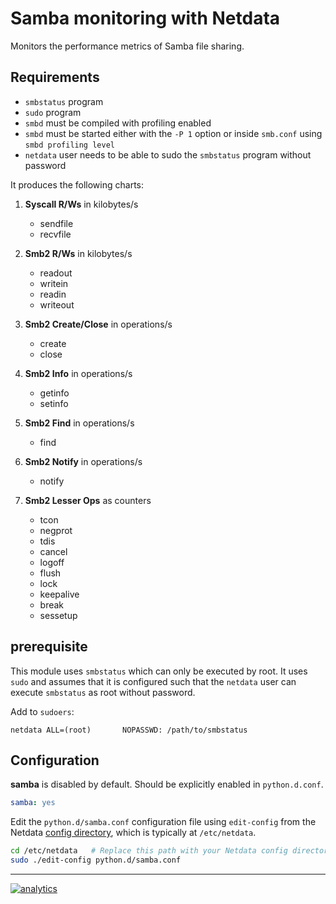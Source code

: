 <!--
title: "Samba monitoring with Netdata"
custom_edit_url: https://github.com/netdata/netdata/edit/master/collectors/python.d.plugin/samba/README.md
sidebar_label: "Samba"
-->

# Samba monitoring with Netdata

Monitors the performance metrics of Samba file sharing.

## Requirements

- `smbstatus` program
- `sudo` program
- `smbd` must be compiled with profiling enabled
- `smbd` must be started either with the `-P 1` option or inside `smb.conf` using `smbd profiling level`
- `netdata` user needs to be able to sudo the `smbstatus` program without password

It produces the following charts:

1. **Syscall R/Ws** in kilobytes/s

    - sendfile
    - recvfile

2. **Smb2 R/Ws** in kilobytes/s

    - readout
    - writein
    - readin
    - writeout

3. **Smb2 Create/Close** in operations/s

    - create
    - close

4. **Smb2 Info** in operations/s

    - getinfo
    - setinfo

5. **Smb2 Find** in operations/s

    - find

6. **Smb2 Notify** in operations/s

    - notify

7. **Smb2 Lesser Ops** as counters

    - tcon
    - negprot
    - tdis
    - cancel
    - logoff
    - flush
    - lock
    - keepalive
    - break
    - sessetup

## prerequisite

This module uses `smbstatus` which can only be executed by root. It uses
`sudo` and assumes that it is configured such that the `netdata` user can execute `smbstatus` as root without password.

Add to `sudoers`:

```
netdata ALL=(root)       NOPASSWD: /path/to/smbstatus
```

## Configuration

**samba** is disabled by default. Should be explicitly enabled in `python.d.conf`.

```yaml
samba: yes
```

Edit the `python.d/samba.conf` configuration file using `edit-config` from the
Netdata [config directory](/docs/configure/nodes.md), which is typically at `/etc/netdata`.

```bash
cd /etc/netdata   # Replace this path with your Netdata config directory, if different
sudo ./edit-config python.d/samba.conf
```

---

[![analytics](https://www.google-analytics.com/collect?v=1&aip=1&t=pageview&_s=1&ds=github&dr=https%3A%2F%2Fgithub.com%2Fnetdata%2Fnetdata&dl=https%3A%2F%2Fmy-netdata.io%2Fgithub%2Fcollectors%2Fpython.d.plugin%2Fsamba%2FREADME&_u=MAC~&cid=5792dfd7-8dc4-476b-af31-da2fdb9f93d2&tid=UA-64295674-3)](<>)
